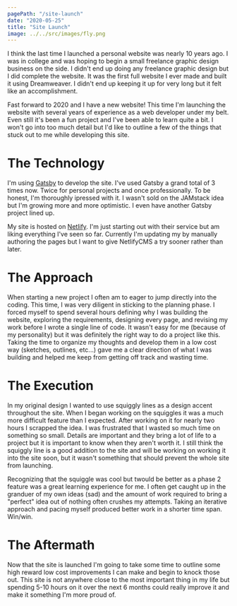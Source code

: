 ```yaml
---
pagePath: "/site-launch"
date: "2020-05-25"
title: "Site Launch"
image: ../../src/images/fly.png
---
```


I think the last time I launched a personal website was nearly 10 years ago. I was in college and was hoping to begin a small freelance graphic design business on the side. I didn't end up doing any freelance graphic design but I did complete the website. It was the first full website I ever made and built it using Dreamweaver. I didn't end up keeping it up for very long but it felt like an accomplishment.

Fast forward to 2020 and I have a new website! This time I'm launching the website with several years of experience as a web developer under my belt. Even still it's been a fun project and I've been able to learn quite a bit. I won't go into too much detail but I'd like to outline a few of the things that stuck out to me while developing this site.

# The Technology

I'm using [Gatsby](https://www.gatsbyjs.org/) to develop the site. I've used Gatsby a grand total of 3 times now. Twice for personal projects and once professionally. To be honest, I'm thoroughly ipressed with it. I wasn't sold on the JAMstack idea but I'm growing more and more optimistic. I even have another Gatsby project lined up.

My site is hosted on [Netlify](https://www.netlify.com/). I'm just starting out with their service but am liking everything I've seen so far. Currently I'm updating my by manually authoring the pages but I want to give NetlifyCMS a try sooner rather than later.

# The Approach

When starting a new project I often am to eager to jump directly into the coding. This time, I was very diligent in sticking to the planning phase. I forced myself to spend several hours defining why I was building the website, exploring the requirements, designing every page, and revising my work before I wrote a single line of code. It wasn't easy for me (because of my personality) but it was definitely the right way to do a project like this. Taking the time to organize my thoughts and develop them in a low cost way (sketches, outlines, etc...) gave me a clear direction of what I was building and helped me keep from getting off track and wasting time.

# The Execution

In my original design I wanted to use squiggly lines as a design accent throughout the site. When I began working on the squiggles it was a much more difficult feature than I expected. After working on it for nearly two hours I scrapped the idea. I was frustrated that I wasted so much time on something so small. Details are important and they bring a lot of life to a project but it is important to know when they aren't worth it. I still think the squiggly line is a good addition to the site and will be working on working it into the site soon, but it wasn't something that should prevent the whole site from launching.

Recognizing that the squiggle was cool but twould be better as a phase 2 feature was a great learning experience for me. I often get caught up in the granduer of my own ideas (sad) and the amount of work required to bring a "perfect" idea out of nothing often crushes my attempts. Taking an iterative approach and pacing myself produced better work in a shorter time span. Win/win.

# The Aftermath

Now that the site is launched I'm going to take some time to outline some high reward low cost improvements I can make and begin to knock those out. This site is not anywhere close to the most important thing in my life but spending 5-10 hours on it over the next 6 months could really improve it and make it something I'm more proud of. 
